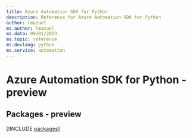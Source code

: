 ```yaml
---
title: Azure Automation SDK for Python
description: Reference for Azure Automation SDK for Python
author: lmazuel
ms.author: lmazuel
ms.data: 09/01/2023
ms.topic: reference
ms.devlang: python
ms.service: automation
---
```

# Azure Automation SDK for Python - preview
## Packages - preview
[!INCLUDE [packages](automation-index.md)]